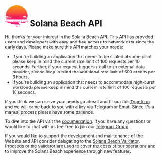 # <img src="solanabeach.svg" height="70px"> Solana Beach API

Hi, thanks for your interest in the Solana Beach API.
This API has provided users and developers with easy and free access to network data since the early days.
Please make sure this API matches your needs:
- If you're building an application that needs to be scaled at some point please keep in mind the current rate limit of 100 requests per 10 seconds. Further, if your request triggers a call to an external data provider, please keep in mind the additional rate limit of 600 credits per 3 hours.
- If you're building an application that needs to accommodate high-burst workloads please keep in mind the current rate limit of 100 requests per 10 seconds.

If you think we can serve your needs go ahead and fill out this [Typeform](https://solanabeach.typeform.com/to/FYhRvn21) and we will come back to you with a key via Telegram or Email. Since it's a manual process please have some patience.

To dive into the API visit the [documentation](https://app.swaggerhub.com/apis-docs/V2261/solanabeach-backend_api/0.0.1). If you have any questions or would like to chat with us feel free to join our [Telegram Group](https://t.me/+UW04VHylcMdlZmUy).

If you would like to support the development and maintenance of the Website and API consider delegating to the [Solana Beach Validator](https://solanabeach.io/validator/BeachiopjxQxL7CaHNSZsynApiZCKx9QFVtcWNz3jDBo). Proceeds of the validator are used to cover the costs of our operations and to improve the Solana Beach experience through new features.
